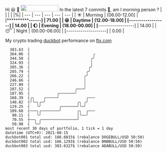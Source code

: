 Hi :smiley: :wave: <img src="https://jojoee.jojoee.com/api/utcnow" width="120" height="20">
In the latest 7 commits :bug:, am I morning person ? 
| | | | |%|
| --- | --- | --- | --- | --- |
| :sunny: | Morning | (06.00-12.00] | [**************------] | 71.00 |
| :satisfied: | Daytime | (12.00-18.00] | [**------------------] | 14.00 |
| :moon: | Evening | (18.00-00.00] | [**------------------] | 14.00 |
| :sleeping: | Night | (00.00-06.00] | [--------------------] | 0.00 |

My crypto trading [duckbot](https://github.com/jojoee/duckbot) performance on [ftx.com](https://ftx.com/#a=13144711)
```
  383.63  ┤
  364.06  ┤                            ╭
  344.50  ┤                           ╭╯
  324.93  ┤                           │
  305.36  ┤                          ╭╯
  285.79  ┤                         ╭╯
  266.22  ┤                        ╭╯
  246.66  ┤                        │
  227.09  ┤                        │
  207.52  ┤                    ╭───╯
  187.95  ┤            ╭───────╯
  168.39  ┤╭╮    ╭─────╯            ╭───
  148.82  ┤╯╰─╮╭─╯              ╭╮ ╭╯
  129.25  ┤   ╰╯        ╭───────╯╰─╯
  109.68  ┤───╮╭────────╯       ╭╮  ╭───
   90.11  ┤   ╰╯                │╰──╯
   70.55  ┼──╮ ╭────────────────╯
   50.98  ┤  ╰─╯
most recent 30 days of portfolio, 1 tick = 1 day
datetime (UTC+0): 2021-08-15
duckbot001 total usd: 108.6015$ (rebalance DOGEBULL/USD 50:50)
duckbot002 total usd: 166.1293$ (rebalance BNBBULL/USD 50:50)
duckbot003 total usd: 383.6327$ (rebalance ADABULL/USD 50:50)
```

